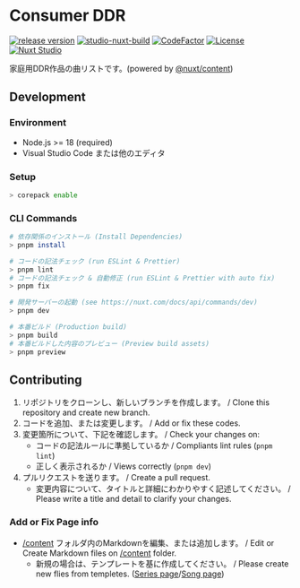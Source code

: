 # Consumer DDR

[![release version](https://img.shields.io/github/v/release/ddradar/csddr "release version")](https://github.com/ddradar/csddr/releases)
[![studio-nuxt-build](https://github.com/ddradar/csddr/actions/workflows/node.yml/badge.svg)](https://github.com/ddradar/csddr/actions/workflows/node.yml)
[![CodeFactor](https://www.codefactor.io/repository/github/ddradar/csddr/badge)](https://www.codefactor.io/repository/github/ddradar/csddr)
[![License](https://img.shields.io/github/license/ddradar/csddr)](LICENSE)
[![Nuxt Studio](https://img.shields.io/badge/Open%20in%20Nuxt%20Studio-18181B?&logo=nuxt.js&logoColor=3BB5EC)](https://nuxt.studio/@ddradar/csddr)

家庭用DDR作品の曲リストです。(powered by [@nuxt/content](https://content.nuxt.com/))

## Development

### Environment

- Node.js >= 18 (required)
- Visual Studio Code または他のエディタ

### Setup

```bash
> corepack enable
```

### CLI Commands

```bash
# 依存関係のインストール (Install Dependencies)
> pnpm install

# コードの記法チェック (run ESLint & Prettier)
> pnpm lint
# コードの記法チェック & 自動修正 (run ESLint & Prettier with auto fix)
> pnpm fix

# 開発サーバーの起動 (see https://nuxt.com/docs/api/commands/dev)
> pnpm dev

# 本番ビルド (Production build)
> pnpm build
# 本番ビルドした内容のプレビュー (Preview build assets)
> pnpm preview
```

## Contributing

1. リポジトリをクローンし、新しいブランチを作成します。 / Clone this repository and create new branch.
1. コードを追加、または変更します。 / Add or fix these codes.
1. 変更箇所について、下記を確認します。 / Check your changes on:
    - コードの記法ルールに準拠しているか / Compliants lint rules (`pnpm lint`)
    - 正しく表示されるか / Views correctly (`pnpm dev`)
1. プルリクエストを送ります。 / Create a pull request.
    - 変更内容について、タイトルと詳細にわかりやすく記述してください。 / Please write a title and detail to clarify your changes.

### Add or Fix Page info

- [/content](./content) フォルダ内のMarkdownを編集、または追加します。 / Edit or Create Markdown files on [/content](./content) folder.
  - 新規の場合は、テンプレートを基に作成してください。 / Please create new flies from templetes. ([Series page](./content/.series-template.md)/[Song page](./content/.song-template.md))
